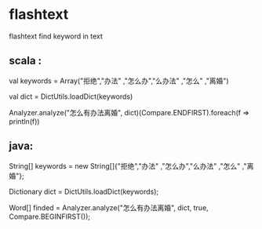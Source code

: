 # flashtext
flashtext find keyword in text

## scala :

  val keywords = Array("拒绝","办法" ,"怎么办","么办法" ,"怎么" ,"离婚")
  
  val dict = DictUtils.loadDict(keywords)
  
  Analyzer.analyze("怎么有办法离婚", dict)(Compare.ENDFIRST).foreach(f => println(f))

## java:

  String[] keywords = new  String[]{"拒绝","办法" ,"怎么办","么办法" ,"怎么" ,"离婚"};
  
  Dictionary dict = DictUtils.loadDict(keywords);
  
  Word[] finded = Analyzer.analyze("怎么有办法离婚", dict, true, Compare.BEGINFIRST());
  
